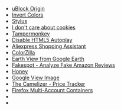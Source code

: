 * [uBlock Origin](https://addons.mozilla.org/en-US/firefox/addon/ublock-origin/)
* [Invert Colors](https://addons.mozilla.org/en-US/firefox/addon/invert-colors/)
* [Stylus](https://addons.mozilla.org/en-US/firefox/addon/styl-us/)
* [I don't care about cookies](https://addons.mozilla.org/en-US/firefox/addon/i-dont-care-about-cookies/)
* [Tampermonkey](https://addons.mozilla.org/en-US/firefox/addon/tampermonkey/)
* [Disable HTML5 Autoplay]()
* [Aliexpress Shopping Assistant](https://addons.mozilla.org/en-US/firefox/addon/chnprice-search-for-aliexpress/)
* [ColorZilla](https://addons.mozilla.org/en-US/firefox/addon/colorzilla/)
* [Earth View from Google Earth](https://addons.mozilla.org/en-US/firefox/addon/earth-view-from-google/)
* [Fakespot - Analyze Fake Amazon Reviews ](https://addons.mozilla.org/en-US/firefox/addon/fakespot-fake-amazon-reviews/)
* [Honey](https://addons.mozilla.org/en-US/firefox/addon/honey/)
* [Google View Image](https://addons.mozilla.org/en-US/firefox/addon/view-image/)
* [The Camelizer - Price Tracker](https://addons.mozilla.org/en-US/firefox/addon/the-camelizer-price-history-ch/)
* [Firefox Multi-Account Containers](https://addons.mozilla.org/en-US/firefox/addon/multi-account-containers/)
* []()
* []()

